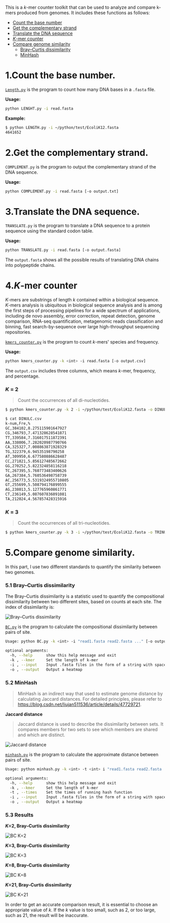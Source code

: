This is a *k*-mer counter toolkit that can be used to analyze and compare k-mers produced from genomes. It includes these functions as follows:
- [Count the base number](https://github.com/Yuan-KK/Assignment/blob/main/README.md#1count-the-base-number)
- [Get the complementary strand](https://github.com/Yuan-KK/Assignment/blob/main/README.md#2get-the-complementary-strand)
- [Translate the DNA sequence](https://github.com/Yuan-KK/Assignment/blob/main/README.md#3translate-the-dna-sequence)
- [*K*-mer counter](https://github.com/Yuan-KK/Assignment/blob/main/README.md#4k-mer-counter)
- [Compare genome similarity](https://github.com/Yuan-KK/Assignment/blob/main/README.md#5compare-genome-similarity)
  - [Bray–Curtis dissimilarity](https://github.com/Yuan-KK/Assignment/blob/main/README.md#51-braycurtis-dissimilarity)
  - [MinHash](https://github.com/Yuan-KK/Assignment/blob/main/README.md#52-minhash)
# 1.Count the base number.
[`Length.py`](https://github.com/Yuan-KK/Assignment/blob/main/LENGTH.py) is the program to count how many DNA bases in a `.fasta` file.

**Usage:**
```sh
python LENGHT.py -i read.fasta
```
**Example:**
```sh
$ python LENGTH.py -i ~/python/test/EcoliK12.fasta 
4641652
```
# 2.Get the complementary strand.
`COMPLEMENT.py` is the program to output the complementary strand of the DNA sequence.

**Usage:**
```sh
python COMPLEMENT.py -i read.fasta [-o output.txt]
```
# 3.Translate the DNA sequence.
`TRANSLATE.py` is the program to translate a DNA sequence to a protein sequence using the standard codon table.

**Usage:**
```sh
python TRANSLATE.py -i read.fasta [-o output.fasta]
```
The `output.fasta` shows all the possible results of translating DNA chains into polypeptide chains.
# 4.*K*-mer counter
*K*-mers are substrings of length *k* contained within a biological sequence. *K*-mers analysis is ubiquitous in biological sequence analysis and is among the first steps of processing pipelines for a wide spectrum of applications, including de novo assembly, error correction, repeat detection, genome comparison, RNA-seq quantification, metagenomic reads classification and binning, fast search-by-sequence over large high-throughput sequencing repositories.

[`kmers_counter.py`](https://github.com/Yuan-KK/Assignment/blob/main/kmers_counter.py) is the program to count *k*-mers' species and frequency. 

**Usage:**
```sh
python kmers_counter.py -k <int> -i read.fasta [-o output.csv]
```
The `output.csv` includes three columns, which means *k*-mer, frequency, and percentage.
### *K* = 2
> Count the occurrences of all di-nucleotides.
```sh
$ python kmers_counter.py -k 2 -i ~/python/test/EcoliK12.fasta -o DINULC.csv
```
```sh
$ cat DINULC.csv
k-num,Fre,%
GC,384102,8.275115901647927
CG,346793,7.471328628541871
TT,339584,7.316017511872391
AA,338006,7.282020987790766
CA,325327,7.008863871928329
TG,322379,6.94535198790258
AT,309950,6.677580886628487
CC,271821,5.856127485672662
GG,270252,5.822324858116218
TC,267395,5.760773483400626
GA,267384,5.760536498758739
AC,256773,5.5319324955710805
GT,255699,5.508794176899555
AG,238013,5.127765960861771
CT,236149,5.087607836091081
TA,212024,4.567857428315916
```
### *K* = 3
> Count the occurrences of all tri-nucleotides.
```sh
$ python kmers_counter.py -k 3 -i ~/python/test/EcoliK12.fasta -o TRINULC.csv
```
# 5.Compare genome similarity.
In this part, I use two different standards to quantify the similarity between two genomes.
### 5.1 Bray–Curtis dissimilarity
The Bray–Curtis dissimilarity is a statistic used to quantify the compositional dissimilarity between two different sites, based on counts at each site. The index of dissimilarity is:

![Bray–Curtis dissimilarity](https://gitee.com/yuan-keke/runoob-test/raw/master/20210504185804.jpeg)

[`BC.py`](https://github.com/Yuan-KK/Assignment/blob/main/BC.py) is the program to calculate the compositional dissimilarity between pairs of site.

```sh
Usage: python BC.py -k <int> -i "read1.fasta read2.fasta ..." [-o output.png]

optional arguments:
  -h, --help      show this help message and exit
  -k , --kmer     Set the length of k-mer
  -i , --input    Input .fasta files in the form of a string with spaces separating
  -o , --output   Output a heatmap
```
### 5.2 MinHash
> MinHash is an indirect way that used to estimate genome distance by calculating Jaccard distances. For detailed principles, please refer to https://blog.csdn.net/liujan511536/article/details/47729721.

**Jaccard distance**
> Jaccard distance is used to describe the dissimilarity between sets. It compares members for two sets to see which members are shared and which are distinct.

![Jaccard distance](https://gitee.com/yuan-keke/runoob-test/raw/master/20210504110402.svg)

[`minhash.py`](https://github.com/Yuan-KK/Assignment/blob/main/minhash.py) is the program to calculate the approximate distance between pairs of site.

```sh
Usage: python minhash.py -k <int> -t <int> i "read1.fasta read2.fasta ..." [-o output.png]

optional arguments:
  -h, --help      show this help message and exit
  -k , --kmer     Set the length of k-mer
  -t , --times    Set the times of running hash function
  -i , --input    Input .fasta files in the form of a string with spaces separating
  -o , --output   Output a heatmap
```
### 5.3 Results
***K*=2, Bray–Curtis dissimilarity**

![BC K=2](https://gitee.com/yuan-keke/runoob-test/raw/master/20210505100058.png)

***K*=3, Bray–Curtis dissimilarity**

![BC K=3](https://gitee.com/yuan-keke/runoob-test/raw/master/20210504221148.png)

***K*=8, Bray–Curtis dissimilarity**

![BC K=8](https://gitee.com/yuan-keke/runoob-test/raw/master/20210505141416.png)


***K*=21, Bray–Curtis dissimilarity**

![BC K=21](https://gitee.com/yuan-keke/runoob-test/raw/master/20210505141408.png)

In order to get an accurate comparison result, it is essential to choose an appropriate value of *k*. If the *k*  value is too small, such as 2, or too large, such as 21, the result will be inaccurate.
